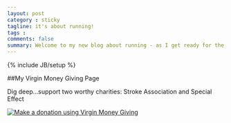 ```yaml
---
layout: post
category : sticky
tagline: it's about running!
tags : 
comments: false
summary: Welcome to my new blog about running - as I get ready for the Virgin London Marathon 2016
---
```


{% include JB/setup %}

##My Virgin Money Giving Page

Dig deep...support two worthy charities: Stroke Association and Special Effect

<a href="http://uk.virginmoneygiving.com/progers" target="_blank" title="Link opens in a new window"><img src="http://uk.virginmoneygiving.com/giving/Images/banners/261x88_donate2.png" border="0" alt="Make a donation using Virgin Money Giving"></a>
